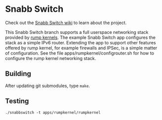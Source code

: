 # Snabb Switch

Check out the [Snabb Switch wiki](https://github.com/SnabbCo/snabbswitch/wiki) to learn about the project.

This Snabb Switch branch supports a full userspace networking stack
provided by [rump kernels](http://rumpkernel.org/).  The example
Snabb Switch app configures the stack as a simple IPv6 router.
Extending the app to support other features offered by rump kernel,
for example firewalls and IPSec, is a simple matter of configuration.
See the file apps/rumpkernel/configrouter.sh for how to configure the
rump kernel networking stack.

Building
--------

After updating git submodules, type `make`.

Testing
-------

`./snabbswitch -t apps/rumpkernel/rumpkernel`

